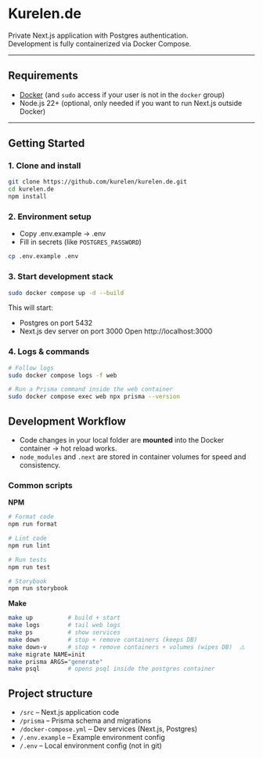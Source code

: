 # Kurelen.de

Private Next.js application with Postgres authentication.  
Development is fully containerized via Docker Compose.

---

## Requirements

- [Docker](https://docs.docker.com/get-docker/) (and `sudo` access if your user is not in the `docker` group)
- Node.js 22+ (optional, only needed if you want to run Next.js outside Docker)

---

## Getting Started

### 1. Clone and install

```bash
git clone https://github.com/kurelen/kurelen.de.git
cd kurelen.de
npm install
```

### 2. Environment setup

- Copy .env.example → .env
- Fill in secrets (like `POSTGRES_PASSWORD`)

```bash
cp .env.example .env
```

### 3. Start development stack

```bash
sudo docker compose up -d --build
```

This will start:

- Postgres on port 5432
- Next.js dev server on port 3000
  Open http://localhost:3000

### 4. Logs & commands

```bash
# Follow logs
sudo docker compose logs -f web

# Run a Prisma command inside the web container
sudo docker compose exec web npx prisma --version
```

## Development Workflow

- Code changes in your local folder are **mounted** into the Docker container → hot reload works.
- `node_modules` and `.next` are stored in container volumes for speed and consistency.

### Common scripts

**NPM**

```bash
# Format code
npm run format

# Lint code
npm run lint

# Run tests
npm run test

# Storybook
npm run storybook
```

**Make**

```bash
make up          # build + start
make logs        # tail web logs
make ps          # show services
make down        # stop + remove containers (keeps DB)
make down-v      # stop + remove containers + volumes (wipes DB)  ⚠️
make migrate NAME=init
make prisma ARGS="generate"
make psql        # opens psql inside the postgres container
```

## Project structure

- `/src` – Next.js application code
- `/prisma` – Prisma schema and migrations
- `/docker-compose.yml` – Dev services (Next.js, Postgres)
- `/.env.example` – Example environment config
- `/.env` – Local environment config (not in git)
